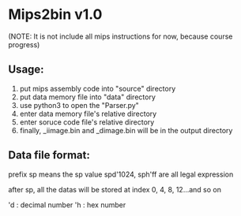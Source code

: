 # Mips2bin v1.0
(NOTE: It is not include all mips instructions for now, because course progress)

## Usage:
1. put mips assembly code into "source" directory
2. put data memory file into "data" directory
3. use python3 to open the "Parser.py"
4. enter data memory file's relative directory
5. enter soruce code file's relative directory
6. finally, <source file name>_iimage.bin and <data file name>_dimage.bin will be in the output directory

## Data file format:
prefix sp means the sp value
spd'1024, sph'ff are all legal expression

after sp, all the datas will be stored at index 0, 4, 8, 12...and so on

'd : decimal number
'h : hex number

